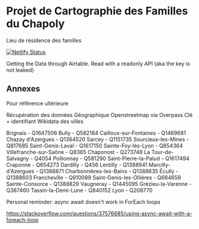 # Projet de Cartographie des Familles du Chapoly

Lieu de résidence des familles

[![Netlify Status](https://api.netlify.com/api/v1/badges/f671bebb-8efa-460f-be30-7ae4c1a512de/deploy-status)](https://app.netlify.com/sites/chapoly/deploys)

Getting the Data through Airtable.
Read with a readonly API (aka the key is not leaked)

## Annexes

Pour référence ultérieure

Récupération des données Géographique Openstreetmap via Overpass
Clé = identifiant Wikidata des villes

Brignais - Q1647506
Bully - Q582184
Cailloux-sur-Fontaines - Q1469681
Chazay d'Azergues - Q1364520
Sarcey - Q1151735
Sourcieux-les-Mines - Q817685
Saint-Genis-Laval - Q1617150
Sainte-Foy-lès-Lyon - Q854364
Villefranche-sur-Saône - Q8365
Chaponost - Q273748
La Tour-de-Salvagny - Q4054
Pollionnay - Q581290
Saint-Pierre-la-Palud - Q1617494
Craponne - Q654273
Dardilly - Q456
Lentilly - Q1388941
Marcilly-d'Azergues - Q1388871
Charbonnières-les-Bains - Q1388635
Écully - Q1388603
Francheville - Q910089
Saint-Genis-les-Ollières - Q684659
Sainte-Consorce - Q1388829
Vaugneray - Q1445095
Grézieu-la-Varenne - Q387460
Tassin-la-Demi-Lune - Q840152
Lyon - Q208770


Personal reminder: async await doesn't work in ForEach loops

https://stackoverflow.com/questions/37576685/using-async-await-with-a-foreach-loop